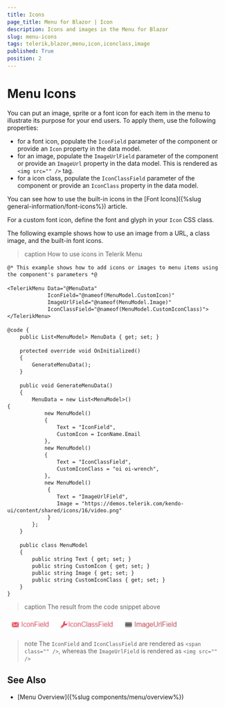 ```yaml
---
title: Icons
page_title: Menu for Blazor | Icon
description: Icons and images in the Menu for Blazor
slug: menu-icons
tags: telerik,blazor,menu,icon,iconclass,image
published: True
position: 2
---
```


# Menu Icons

You can put an image, sprite or a font icon for each item in the menu to illustrate its purpose for your end users. To apply them, use the following properties:

* for a font icon, populate the `IconField` parameter of the component or provide an `Icon` property in the data model.
* for an image, populate the `ImageUrlField` parameter of the component or provide an `ImageUrl` property in the data model. This is rendered as `<img src="" />` tag.
* for a icon class, populate the `IconClassField` parameter of the component or provide an `IconClass` property in the data model.

You can see how to use the built-in icons in the [Font Icons]({%slug  general-information/font-icons%}) article.

For a custom font icon, define the font and glyph in your `Icon` CSS class.

The following example shows how to use an image from a URL, a class image, and the built-in font icons.

>caption How to use icons in Telerik Menu

````CSHTML
@* This example shows how to add icons or images to menu items using the component's parameters *@

<TelerikMenu Data="@MenuData"
             IconField="@nameof(MenuModel.CustomIcon)"
             ImageUrlField="@nameof(MenuModel.Image)"
             IconClassField="@nameof(MenuModel.CustomIconClass)">
</TelerikMenu>

@code {
    public List<MenuModel> MenuData { get; set; }

    protected override void OnInitialized()
    {
        GenerateMenuData();
    }

    public void GenerateMenuData()
    {
        MenuData = new List<MenuModel>()
{
            new MenuModel()
            {
                Text = "IconField",
                CustomIcon = IconName.Email
            },
            new MenuModel()
            {
                Text = "IconClassField",
                CustomIconClass = "oi oi-wrench",
            },
            new MenuModel()
             {
                Text = "ImageUrlField",
                Image = "https://demos.telerik.com/kendo-ui/content/shared/icons/16/video.png"
             }
        };
    }

    public class MenuModel
    {
        public string Text { get; set; }
        public string CustomIcon { get; set; }
        public string Image { get; set; }
        public string CustomIconClass { get; set; }
    }
}
````

>caption The result from the code snippet above

![icons](images/icons.jpg)

>note The `IconField` and `IconClassField` are rendered as `<span class="" />`, whereas the `ImageUrlField` is rendered as `<img src="" />`

## See Also

  * [Menu Overview]({%slug components/menu/overview%})
